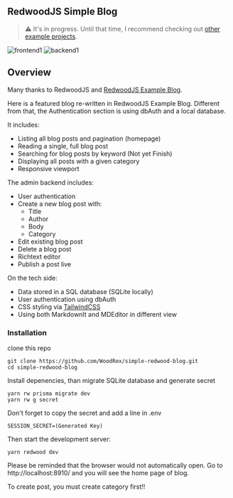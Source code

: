 ## RedwoodJS Simple Blog

> ⚠️ It's in progress. Until that time, I recommend checking out [other example projects](https://github.com/redwoodjs?q=example-).

![frontend1](https://user-images.githubusercontent.com/70128487/186114165-f9ee2c1c-2b72-4415-8004-9e855bfb33ee.PNG)
![backend1](https://user-images.githubusercontent.com/70128487/186114185-98ce8391-56ce-44de-bb4d-2c396d435e00.PNG)


## Overview

Many thanks to RedwoodJS and [RedwoodJS Example Blog](https://github.com/redwoodjs/example-blog).

Here is a featured blog re-written in RedwoodJS Example Blog.
Different from that, the Authentication section is using dbAuth and a local database.

It includes:

* Listing all blog posts and pagination (homepage)
* Reading a single, full blog post
* Searching for blog posts by keyword (Not yet Finish)
* Displaying all posts with a given category
* Responsive viewport

The admin backend includes:

* User authentication
* Create a new blog post with:
    * Title
    * Author
    * Body
    * Category
* Edit existing blog post
* Delete a blog post
* Richtext editor
* Publish a post live

On the tech side:

* Data stored in a SQL database (SQLite locally)
* User authentication using dbAuth
* CSS styling via [TailwindCSS](https://tailwindcss.com)
* Using both MarkdownIt and MDEditor in different view

### Installation

clone this repo

```
git clone https://github.com/WoodRex/simple-redwood-blog.git
cd simple-redwood-blog
```

Install depenencies, than migrate SQLite database and generate secret
```
yarn rw prisma migrate dev
yarn rw g secret
```

Don't forget to copy the secret and add a line in .env
```
SESSION_SECRET=(Generated Key)
```

Then start the development server:

```
yarn redwood dev
```

Please be reminded that the browser would not automatically open.
Go to http://localhost:8910/ and you will see the home page of blog.

To create post, you must create category first!!
